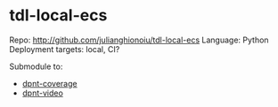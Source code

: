 # tdl-local-ecs

Repo: http://github.com/julianghionoiu/tdl-local-ecs
Language: Python
Deployment targets: local, CI?

Submodule to:

- [dpnt-coverage](dpnt-coverage.md)
- [dpnt-video](dpnt-video.md)